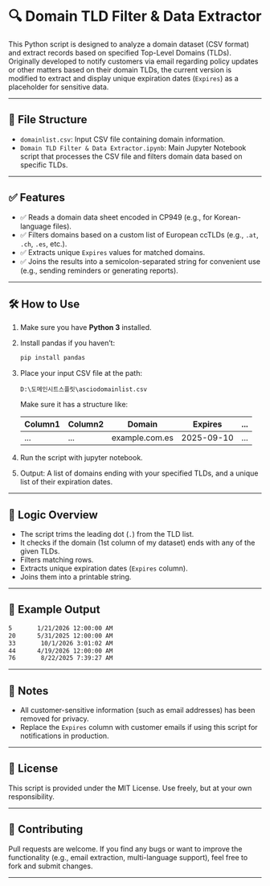 # 🔍 Domain TLD Filter & Data Extractor

This Python script is designed to analyze a domain dataset (CSV format) and extract records based on specified Top-Level Domains (TLDs). Originally developed to notify customers via email regarding policy updates or other matters based on their domain TLDs, the current version is modified to extract and display unique expiration dates (`Expires`) as a placeholder for sensitive data.


---


## 📂 File Structure

* `domainlist.csv`: Input CSV file containing domain information.
* `Domain TLD Filter & Data Extractor.ipynb`: Main Jupyter Notebook script that processes the CSV file and filters domain data based on specific TLDs.


---


## ✅ Features

* ✅ Reads a domain data sheet encoded in CP949 (e.g., for Korean-language files).
* ✅ Filters domains based on a custom list of European ccTLDs (e.g., `.at`, `.ch`, `.es`, etc.).
* ✅ Extracts unique `Expires` values for matched domains.
* ✅ Joins the results into a semicolon-separated string for convenient use (e.g., sending reminders or generating reports).


---


## 🛠 How to Use

1. Make sure you have **Python 3** installed.

2. Install pandas if you haven’t:

   ```bash
   pip install pandas
   ```

3. Place your input CSV file at the path:

   ```
   D:\도메인시트스플릿\asciodomainlist.csv
   ```

   Make sure it has a structure like:

   | Column1 | Column2 | Domain         | Expires    | ... |
   | ------- | ------- | -------------- | ---------- | --- |
   | ...     | ...     | example.com.es | 2025-09-10 | ... |

4. Run the script with jupyter notebook.
   
5. Output: A list of domains ending with your specified TLDs, and a unique list of their expiration dates.


---


## 🧠 Logic Overview

* The script trims the leading dot (`.`) from the TLD list.
* It checks if the domain (1st column of my dataset) ends with any of the given TLDs.
* Filters matching rows.
* Extracts unique expiration dates (`Expires` column).
* Joins them into a printable string.


---


## 📌 Example Output

```bash
5       1/21/2026 12:00:00 AM
20      5/31/2025 12:00:00 AM
33       10/1/2026 3:01:02 AM
44      4/19/2026 12:00:00 AM
76       8/22/2025 7:39:27 AM
```


---


## 🔐 Notes

* All customer-sensitive information (such as email addresses) has been removed for privacy.
* Replace the `Expires` column with customer emails if using this script for notifications in production.


---


## 📄 License

This script is provided under the MIT License. Use freely, but at your own responsibility.


---


## 🤝 Contributing

Pull requests are welcome. If you find any bugs or want to improve the functionality (e.g., email extraction, multi-language support), feel free to fork and submit changes.


---


